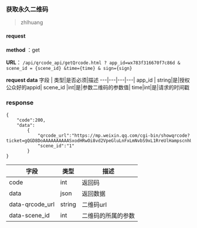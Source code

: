 ### 获取永久二维码
>zhlhuang

#### request

 **method** ：get
 
 **URL**： `/api/qrcode_api/getQrcode.html ? app_id=wx783f316670f7c86d & scene_id = {scene_id} &time={time} & sign={sign}`
 
 
**request data**
字段 | 类型|是否必须|描述
---|---|---|---|
app_id | string|是|授权公众好的appid|
scene_id |int|是|参数二维码的参数值|
time|int|是|请求的时间戳


### response

```
{
    "code":200,
    "data":
        {
            "qrcode_url":"https://mp.weixin.qq.com/cgi-bin/showqrcode?ticket=gQGD8DoAAAAAAAAAASxodHRwOi8vd2VpeGluLnFxLmNvbS9xL1RreUlHampscnhUV2tpSFNIMklOAAIEC4VSVwMEAI0nAA==",
            "scene_id":"1"
        }
}
```

字段 | 类型|描述
---|---|---
 code| int|返回码
data|json|返回数据
data-qrcode_url|string|二维码url
data-scene_id|int|二维码的所属的参数


